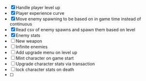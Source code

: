 - [x] Handle player level up
- [x] Player experience curve
- [x] Move enemy spawning to be based on in game time instead of continuous
- [x] Read csv of enemy spawns and spawn them based on level
- [x] Enemy stats
- [ ] New weapon
- [ ] Infinite enemies
- [ ] Add upgrade menu on level up
- [ ] Mint character on game start
- [ ] Upgrade character stats via transaction
- [ ] lock character stats on death
- [ ] 